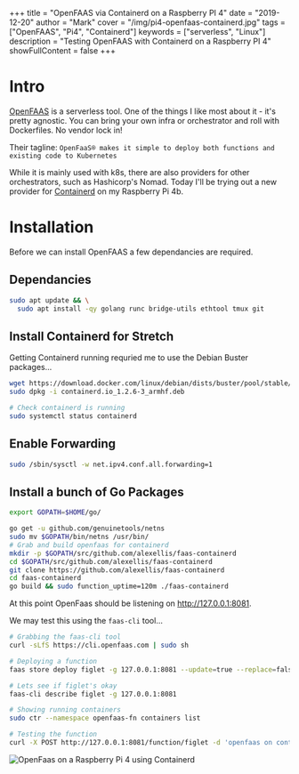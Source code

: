 +++ title = "OpenFAAS via Containerd on a Raspberry PI 4" date = "2019-12-20"
author = "Mark" cover = "/img/pi4-openfaas-containerd.jpg" tags = ["OpenFAAS",
"Pi4", "Containerd"] keywords = ["serverless", "Linux"] description = "Testing
OpenFAAS with Containerd on a Raspberry PI 4" showFullContent = false +++

# Intro

[OpenFAAS](https://www.openfaas.com/) is a serverless tool. One of the things I
like most about it - it's pretty agnostic. You can bring your own infra or
orchestrator and roll with Dockerfiles. No vendor lock in!

Their tagline: `OpenFaaS® makes it simple to deploy both functions and existing
code to Kubernetes`

While it is mainly used with k8s, there are also providers for other
orchestrators, such as Hashicorp's Nomad. Today I'll be trying out a new
provider for [Containerd](https://containerd.io/) on my Raspberry Pi 4b.

# Installation

Before we can install OpenFAAS a few dependancies are required.

## Dependancies

```bash
sudo apt update && \
  sudo apt install -qy golang runc bridge-utils ethtool tmux git
```

## Install Containerd for Stretch

Getting Containerd running requried me to use the Debian Buster packages...

```bash
wget https://download.docker.com/linux/debian/dists/buster/pool/stable/armhf/containerd.io_1.2.6-3_armhf.deb
sudo dpkg -i containerd.io_1.2.6-3_armhf.deb

# Check containerd is running
sudo systemctl status containerd
```

## Enable Forwarding

```bash
sudo /sbin/sysctl -w net.ipv4.conf.all.forwarding=1
```

## Install a bunch of Go Packages

```bash
export GOPATH=$HOME/go/

go get -u github.com/genuinetools/netns
sudo mv $GOPATH/bin/netns /usr/bin/
# Grab and build openfaas for containerd
mkdir -p $GOPATH/src/github.com/alexellis/faas-containerd
cd $GOPATH/src/github.com/alexellis/faas-containerd
git clone https://github.com/alexellis/faas-containerd
cd faas-containerd
go build && sudo function_uptime=120m ./faas-containerd
```

At this point OpenFaas should be listening on http://127.0.0.1:8081.

We may test this using the `faas-cli` tool...

```bash
# Grabbing the faas-cli tool
curl -sLfS https://cli.openfaas.com | sudo sh

# Deploying a function
faas store deploy figlet -g 127.0.0.1:8081 --update=true --replace=false

# Lets see if figlet's okay
faas-cli describe figlet -g 127.0.0.1:8081

# Showing running containers
sudo ctr --namespace openfaas-fn containers list

# Testing the function
curl -X POST http://127.0.0.1:8081/function/figlet -d 'openfaas on containerd'
```

![OpenFaas on a Raspberry Pi 4 using Containerd](/img/openfaas.png)
